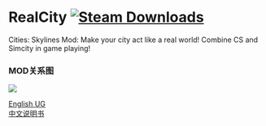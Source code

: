 ﻿# RealCity [![Steam Downloads](https://img.shields.io/steam/downloads/1192503086.svg?label=Steam%20downloads&logo=steam)](https://steamcommunity.com/sharedfiles/filedetails/?id=1192503086)
Cities: Skylines Mod: Make your city act like a real world! Combine CS and Simcity in game playing!

### MOD关系图
![](https://github.com/pcfantasy/RealCity/blob/master/img/RealCityFlow.jpg)

[English UG](https://github.com/pcfantasy/RealCity/wiki) <br>
[中文说明书](https://gitee.com/pcfantasy/Real-City-Doc/wikis/Home) <br>
